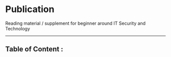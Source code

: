 # Publication
Reading material / supplement for beginner around IT Security and Technology

-----------------------------------------------------------------------------
Table of Content :
-----------------------------------------------------------------------------
